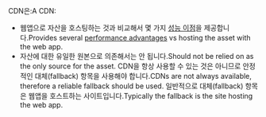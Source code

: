 <span data-ttu-id="ad1a7-101">CDN은:</span><span class="sxs-lookup"><span data-stu-id="ad1a7-101">A CDN:</span></span>

* <span data-ttu-id="ad1a7-102">웹앱으로 자산을 호스팅하는 것과 비교해서 몇 가지 [성능 이점](/office365/enterprise/content-delivery-networks#how-do-cdns-make-services-work-faster)을 제공합니다.</span><span class="sxs-lookup"><span data-stu-id="ad1a7-102">Provides several [performance advantages](/office365/enterprise/content-delivery-networks#how-do-cdns-make-services-work-faster) vs hosting the asset with the web app.</span></span>
* <span data-ttu-id="ad1a7-103">자산에 대한 유일한 원본으로 의존해서는 안 됩니다.</span><span class="sxs-lookup"><span data-stu-id="ad1a7-103">Should not be relied on as the only source for the asset.</span></span> <span data-ttu-id="ad1a7-104">CDN을 항상 사용할 수 있는 것은 아니므로 안정적인 대체(fallback) 항목을 사용해야 합니다.</span><span class="sxs-lookup"><span data-stu-id="ad1a7-104">CDNs are not always available, therefore a reliable fallback should be used.</span></span> <span data-ttu-id="ad1a7-105">일반적으로 대체(fallback) 항목은 웹앱을 호스트하는 사이트입니다.</span><span class="sxs-lookup"><span data-stu-id="ad1a7-105">Typically the fallback is the site hosting the web app.</span></span>